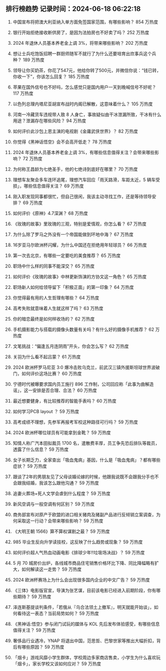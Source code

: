 
## 排行榜趋势 记录时间：2024-06-18 06:22:18
  
  1. 中国宣布将把澳大利亚纳入单方面免签国家范围，有哪些影响？ 854 万热度
    
  2. 银行开始拒绝接收断供房了，是因为法拍房也不好卖了吗？ 252 万热度
    
  3. 2024 年退休人员基本养老金上调 3%，将带来哪些影响？ 202 万热度
    
  4. 想让士兵吃饱饭招聘一群厨师随军不就行了为什么还要培育出炊事兵这个兵种？ 189 万热度
    
  5. 领导让你买奶茶，你花了547元，他给你转了500元，并微信你说：“钱已转，你收一下”，你该怎么回复？ 185 万热度
    
  6. 苹果在国外信号也不好吗，怎么感觉只是国内用户一天到晚喊信号不好呢？ 117 万热度
    
  7. 以色列总理内塔尼亚胡宣布战时内阁已解散，这意味着什么？ 105 万热度
    
  8. 河南一冷藏货车违规带人致 8 人身亡，事故疑似由干冰泄漏所致，干冰有什么用途？泄漏存在哪些风险？ 94 万热度
    
  9. 如何评价此沙包上恩主演的电视剧《金庸武侠世界》？ 82 万热度
    
  10. 你觉得《黑神话悟空》会不会高开低走？ 78 万热度
    
  11. 2024 年退休人员基本养老金上调 3%，有哪些信息值得关注？会带来哪些影响？ 72 万热度
    
  12. 为何称王昌龄为七绝圣手，他的七绝诗到底好在哪里？ 70 万热度
    
  13. 理想车友聚会多车连环追尾，理想汽车回应「雨天路滑，车距太近，5 辆车受损」，哪些信息值得关注？ 69 万热度
    
  14. 刚入职发现同事都很忙，但自己很闲，我该主动寻找工作，还是等待领导安排？ 69 万热度
    
  15. 如何评价《原神》4.7深渊？ 68 万热度
    
  16. 《玫瑰的故事》里玫瑰的三观，特别是爱情观，你怎么看？ 67 万热度
    
  17. 为什么除了罗马之外没有一个帝国能做到环地中海？ 67 万热度
    
  18. 16岁亚马尔欧洲杯闪耀，为什么中国还在拒绝用年轻球员？ 66 万热度
    
  19. 第一次去北京，有哪些一定要吃的美食推荐？ 65 万热度
    
  20. 职场中什么样的同事不能深交？ 65 万热度
    
  21. 如何评价《玫瑰的故事》中林更新饰演的方协文这一角色？ 65 万热度
    
  22. 职场新人如何给领导留下「积极正面」的第一印象？ 64 万热度
    
  23. 你觉得最有用的人生哲理有哪些？ 64 万热度
    
  24. 高考失败就意味着人生就这样了吗？ 63 万热度
    
  25. 你的暗恋最终是如何样收场的？ 62 万热度
    
  26. 手机摄影能力与搭载的摄像头数量有关吗？有什么好的摄像手机推荐？ 62 万热度
    
  27. 文笔挑战：“偏逢五月连阴雨”开头，你会怎么写？ 62 万热度
    
  28. 关羽为什么看不起吕蒙？ 61 万热度
    
  29. 2024 欧洲杯罗马尼亚 3:0 爆冷击败乌克兰，前武汉三镇外援斯坦球世界波破门，如何评价这场比赛？ 60 万热度
    
  30. 宁德时代被曝要求国内员工施行 896 工作制，公司回应称「此事为曲解造谣」，这一安排是否合理、合法？ 60 万热度
    
  31. 最近想要健身，有比较推荐的智能手表吗？ 60 万热度
    
  32. 如何学习PCB layout ？ 59 万热度
    
  33. 高考成绩不理想，先参军再报考军校这种路径可行吗？ 59 万热度
    
  34. 2024 欧洲杯哪位球员有可能拿到金靴？ 59 万热度
    
  35. 知情人称广汽本田拟裁员 1700 名，遣散费丰厚，员工争先恐后排队等裁员，透露了什么信息？ 59 万热度
    
  36. 女子长期乏力，全家查出「吸血鬼病」基因，什么是「吸血鬼病」？都有哪些症状？ 59 万热度
    
  37. 跟谈了2年的男朋友见了父母谈婚论嫁的时候，他跟我说既不会跟我分手也不会跟我结婚，我该怎么跟他沟通？ 59 万热度
    
  38. 追妻火葬场+死人文学会虐到什么程度？ 59 万热度
    
  39. 新风空调与一般空调有何区别？ 59 万热度
    
  40. 商务部宣布对原产于欧盟的进口相关猪肉及猪副产品进行反倾销立案调查，为何采取这一行动？会带来哪些影响？ 59 万热度
    
  41. 《大明王朝 1566》算不算权谋剧之最？ 59 万热度
    
  42. 985 毕业生反向升学读技校，这反映了什么趋势或现象？ 59 万热度
    
  43. 如何评价超人气热血动画电影《排球少年!!垃圾场决战》？ 59 万热度
    
  44. 5 月 70 城房价出炉，各线城市商品住宅销售价格环比下降、同比降幅略有扩大，如何解读这一走势？ 59 万热度
    
  45. 2024 欧洲杯赛场上为什么会出现很多国内企业的中文广告？ 59 万热度
    
  46. 《三体》电影版官宣，导演为张艺谋，目前该电影已经进入前期阶段，你有哪些期待？ 59 万热度
    
  47. 泽连斯基提谈判条件，「若俄从『乌合法领土上撤军』，明天就能开始谈」，如何看待这一表态？当前局势如何？ 59 万热度
    
  48. 《黑神话:悟空》参与闭门试玩的媒体与 KOL 先后发布体验感受，有哪些信息值得关注？ 59 万热度
    
  49. 奢侈品行业遇冷，YNAP 将退出中国，范思哲、巴黎世家等推出大幅折扣，背后有哪些原因？ 59 万热度
    
  50. 「烟卡」游戏风靡小学生群体，学校周边多家商店售卖，小学生为什么喜欢玩「烟卡」，家长学校又该如何应对？ 59 万热度
    